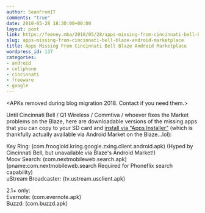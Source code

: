 ```yaml
---
author: SeanFromIT
comments: "true"
date: 2010-05-28 18:30:00+00:00
layout: post
link: https://feeney.mba/2010/05/28/apps-missing-from-cincinnati-bell-blaze-android-marketplace/
slug: apps-missing-from-cincinnati-bell-blaze-android-marketplace
title: Apps Missing From Cincinnati Bell Blaze Android Marketplace
wordpress_id: 137
categories:
- android
- cellphone
- cincinnati
- freeware
- google
---
```

&lt;APKs removed during blog migration 2018. Contact if you need them.&gt;

Until Cincinnati Bell / Q1 Wireless / Commtiva / whoever fixes the Market problems on the Blaze, here are downloadable versions of the missing apps that you can copy to your SD card and [install via "Apps Installer"](http://www.brighthub.com/mobile/google-android/articles/37151.aspx) (which is thankfully actually available via Android Market on the Blaze...lol):  
  
Key Ring: (com.froogloid.kring.google.zxing.client.android.apk) (Hyped by Cincinnati Bell, but unavailable via Blaze's Android Market!)  
Moov Search: (com.nextmobileweb.search.apk) (pname:com.nextmobileweb.search Required for Phoneflix search capability)  
uStream Broadcaster: (tv.ustream.usclient.apk)  
  
2.1+ only:  
Evernote: (com.evernote.apk)  
Buzzd: (com.buzzd.apk)
